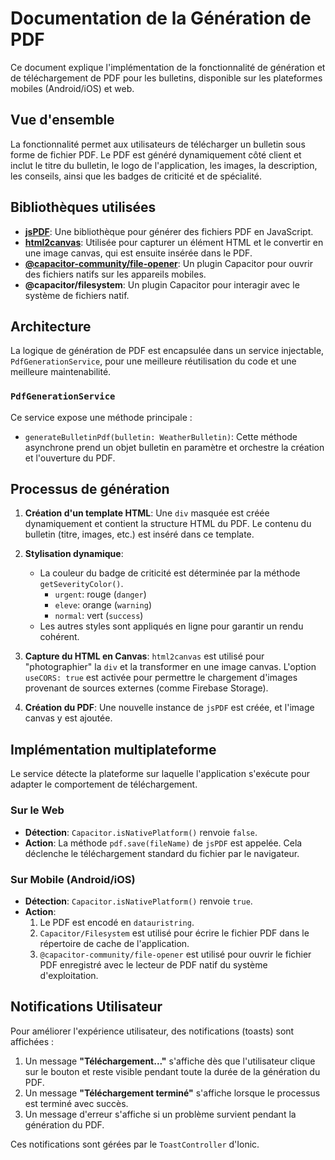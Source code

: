# Documentation de la Génération de PDF

Ce document explique l'implémentation de la fonctionnalité de génération et de téléchargement de PDF pour les bulletins, disponible sur les plateformes mobiles (Android/iOS) et web.

## Vue d'ensemble

La fonctionnalité permet aux utilisateurs de télécharger un bulletin sous forme de fichier PDF. Le PDF est généré dynamiquement côté client et inclut le titre du bulletin, le logo de l'application, les images, la description, les conseils, ainsi que les badges de criticité et de spécialité.

## Bibliothèques utilisées

-   **[jsPDF](https://github.com/parallax/jsPDF)**: Une bibliothèque pour générer des fichiers PDF en JavaScript.
-   **[html2canvas](https://html2canvas.hertzen.com/)**: Utilisée pour capturer un élément HTML et le convertir en une image canvas, qui est ensuite insérée dans le PDF.
-   **[@capacitor-community/file-opener](https://github.com/capacitor-community/file-opener)**: Un plugin Capacitor pour ouvrir des fichiers natifs sur les appareils mobiles.
-   **@capacitor/filesystem**: Un plugin Capacitor pour interagir avec le système de fichiers natif.

## Architecture

La logique de génération de PDF est encapsulée dans un service injectable, `PdfGenerationService`, pour une meilleure réutilisation du code et une meilleure maintenabilité.

### `PdfGenerationService`

Ce service expose une méthode principale :

-   `generateBulletinPdf(bulletin: WeatherBulletin)`: Cette méthode asynchrone prend un objet bulletin en paramètre et orchestre la création et l'ouverture du PDF.

## Processus de génération

1.  **Création d'un template HTML**: Une `div` masquée est créée dynamiquement et contient la structure HTML du PDF. Le contenu du bulletin (titre, images, etc.) est inséré dans ce template.

2.  **Stylisation dynamique**:
    -   La couleur du badge de criticité est déterminée par la méthode `getSeverityColor()`.
        -   `urgent`: rouge (`danger`)
        -   `eleve`: orange (`warning`)
        -   `normal`: vert (`success`)
    -   Les autres styles sont appliqués en ligne pour garantir un rendu cohérent.

3.  **Capture du HTML en Canvas**: `html2canvas` est utilisé pour "photographier" la `div` et la transformer en une image canvas. L'option `useCORS: true` est activée pour permettre le chargement d'images provenant de sources externes (comme Firebase Storage).

4.  **Création du PDF**: Une nouvelle instance de `jsPDF` est créée, et l'image canvas y est ajoutée.

## Implémentation multiplateforme

Le service détecte la plateforme sur laquelle l'application s'exécute pour adapter le comportement de téléchargement.

### Sur le Web

-   **Détection**: `Capacitor.isNativePlatform()` renvoie `false`.
-   **Action**: La méthode `pdf.save(fileName)` de `jsPDF` est appelée. Cela déclenche le téléchargement standard du fichier par le navigateur.

### Sur Mobile (Android/iOS)

-   **Détection**: `Capacitor.isNativePlatform()` renvoie `true`.
-   **Action**:
    1.  Le PDF est encodé en `datauristring`.
    2.  `Capacitor/Filesystem` est utilisé pour écrire le fichier PDF dans le répertoire de cache de l'application.
    3.  `@capacitor-community/file-opener` est utilisé pour ouvrir le fichier PDF enregistré avec le lecteur de PDF natif du système d'exploitation.

## Notifications Utilisateur

Pour améliorer l'expérience utilisateur, des notifications (toasts) sont affichées :

1.  Un message **"Téléchargement..."** s'affiche dès que l'utilisateur clique sur le bouton et reste visible pendant toute la durée de la génération du PDF.
2.  Un message **"Téléchargement terminé"** s'affiche lorsque le processus est terminé avec succès.
3.  Un message d'erreur s'affiche si un problème survient pendant la génération du PDF.

Ces notifications sont gérées par le `ToastController` d'Ionic.
